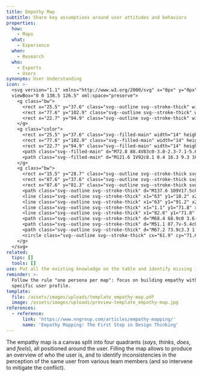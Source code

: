 ```yaml
---
title: Empathy Map
subtitle: Share key assumptions around user attitudes and behaviors
properties:
  how:
    - Maps
  what:
    - Experience
  when:
    - Research
  who:
    - Experts
    - Users
synonyms: User Understanding
icon: >-
  <svg version="1.1" xmlns="http://www.w3.org/2000/svg" x="0px" y="0px"
  viewBox="0 0 138.5 126.5" xml:space="preserve">
    <g class="bw">
      <rect x="25.5" y="37.6" class="svg--outline svg--stroke-thick" width="14" height="12.8"/>
      <rect x="77.6" y="102.9" class="svg--outline svg--stroke-thick" width="14" height="12.8"/>
      <rect x="22.7" y="94.9" class="svg--outline svg--stroke-thick" width="14" height="12.8"/>
    </g>
    <g class="color">
      <rect x="25.5" y="37.6" class="svg--filled-main" width="14" height="12.8"/>
      <rect x="77.6" y="102.9" class="svg--filled-main" width="14" height="12.8"/>
      <rect x="22.7" y="94.9" class="svg--filled-main" width="14" height="12.8"/>
      <path class="svg--filled-main" d="M72.8 88.4V83c0-3.8-2.3-7.1-5.6-8.5H56.7c-3.3 1.4-5.6 4.7-5.6 8.5v5.4c0 0 4.4 2.8 10.9 2.8C68.4 91.2 72.8 88.4 72.8 88.4z"/>
      <path class="svg--filled-main" d="M121.6 1V92c8.1 0.4 16.3 9.3 16.3 14.4V17.2C137.9 8.2 130.6 0.9 121.6 1"/>
    </g>
    <g class="bw">
      <rect x="15.5" y="28.7" class="svg--outline svg--stroke-thick svg--filled-light" width="14" height="12.8"/>
      <rect x="87.6" y="37.6" class="svg--outline svg--stroke-thick svg--filled-light" width="14" height="12.8"/>
      <rect x="87.6" y="81.3" class="svg--outline svg--stroke-thick svg--filled-light" width="14" height="12.8"/>
      <path class="svg--outline svg--stroke-thick" d="M137.6 109V17.5c0-9.2-7.5-16.6-16.6-16.6V1v91.4C130.2 92.3 137.6 99.8 137.6 109c0 9.2-7.5 16.6-16.6 16.6v0h-16.4H87 0.9v-108h119.5"/>
      <line class="svg--outline svg--stroke-thick" x1="63" y1="18.2" x2="63" y2="52"/>
      <line class="svg--outline svg--stroke-thick" x1="63" y1="91.2" x2="63" y2="124.9"/>
      <line class="svg--outline svg--stroke-thick" x1="1.1" y1="71.8" x2="42.4" y2="71.8"/>
      <line class="svg--outline svg--stroke-thick" x1="82.6" y1="71.8" x2="120.7" y2="71.8"/>
      <path class="svg--outline svg--stroke-thick" d="M68.4 68.9c0 3.6-2.9 6.5-6.4 6.5 -3.5 0-6.4-2.9-6.4-6.5v-2.2c0-3.6 2.9-6.5 6.4-6.5 3.5 0 6.4 2.9 6.4 6.5V68.9z"/>
      <path class="svg--outline svg--stroke-thick" d="M51.1 87.7v-5.4c0-3.8 2.3-7.1 5.6-8.5"/>
      <path class="svg--outline svg--stroke-thick" d="M67.2 73.9c3.3 1.4 5.6 4.7 5.6 8.5v5.4"/>
      <circle class="svg--outline svg--stroke-thick" cx="61.9" cy="71.6" r="19.6"/>
    </g>
  </svg>
related:
  tips: []
  tools: []
use: Put all the existing knowledge on the table and identify missing information.
reminder: >-
  Follow the rule "one persona per map": focus on building empathy with a
  specific user profile.
template:
  file: /assets/images/uploads/template_empathy-map.pdf
  image: /assets/images/uploads/preview-template_empathy-map.jpg
references:
  - reference:
      link: 'https://www.nngroup.com/articles/empathy-mapping/'
      name: 'Empathy Mapping: The First Step in Design Thinking'
---
```

The empathy map is a canvas split into four quadrants (_says_, _thinks_, _does_, and _feels_), all positioned around the user. Filling the map allows to produce an overview of who the user is, and to identify inconsistencies in the perception of the same user from various team members (and so intervene to mitigate the conflict).
